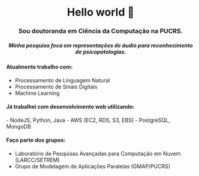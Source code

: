 <h1 align="center">Hello world 👋</h1>
<h3 align="center">Sou doutoranda em Ciência da Computação na PUCRS. </h3>
<h5 align="center">Minha pesquisa foca em representações de áudio para reconhecimento de psicopatologias.</h5>


<h4 align="left">Atualmente trabalho com:</h4>

- Processamento de Linguagem Natural
- Processamento de Sinais Digitais
- Machine Learning

<h4 align="left">Já trabalhei com desenvolvimento web utilizando:</h4>
- NodeJS, Python, Java
- AWS (EC2, RDS, S3, EBS)
- PostgreSQL, MongoDB

<h4 align="left">Faço parte dos grupos:</h4>

- Laboratório de Pesquisas Avançadas para Computação em Nuvem (LARCC/SETREM)
- Grupo de Modelagem de Aplicações Paralelas (GMAP/PUCRS)
